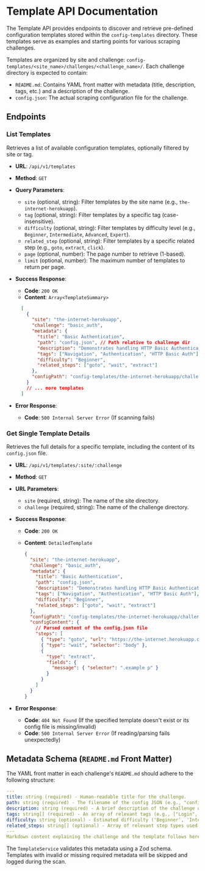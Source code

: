 # Template API Documentation

The Template API provides endpoints to discover and retrieve pre-defined configuration templates stored within the `config-templates` directory. These templates serve as examples and starting points for various scraping challenges.

Templates are organized by site and challenge: `config-templates/<site_name>/challenges/<challenge_name>/`. Each challenge directory is expected to contain:

- `README.md`: Contains YAML front matter with metadata (title, description, tags, etc.) and a description of the challenge.
- `config.json`: The actual scraping configuration file for the challenge.

## Endpoints

### List Templates

Retrieves a list of available configuration templates, optionally filtered by site or tag.

- **URL**: `/api/v1/templates`
- **Method**: `GET`
- **Query Parameters**:
  - `site` (optional, string): Filter templates by the site name (e.g., `the-internet-herokuapp`).
  - `tag` (optional, string): Filter templates by a specific tag (case-insensitive).
  - `difficulty` (optional, string): Filter templates by difficulty level (e.g., `Beginner`, `Intermediate`, `Advanced`, `Expert`).
  - `related_step` (optional, string): Filter templates by a specific related step (e.g., `goto`, `extract`, `click`).
  - `page` (optional, number): The page number to retrieve (1-based).
  - `limit` (optional, number): The maximum number of templates to return per page.
- **Success Response**:
  - **Code**: `200 OK`
  - **Content**: `Array<TemplateSummary>`
  
  ```json
    [
      {
        "site": "the-internet-herokuapp",
        "challenge": "basic_auth",
        "metadata": {
          "title": "Basic Authentication",
          "path": "config.json", // Path relative to challenge dir
          "description": "Demonstrates handling HTTP Basic Authentication...",
          "tags": ["Navigation", "Authentication", "HTTP Basic Auth"],
          "difficulty": "Beginner",
          "related_steps": ["goto", "wait", "extract"]
        },
        "configPath": "config-templates/the-internet-herokuapp/challenges/basic_auth/config.json" // Path relative to project root
      }
      // ... more templates
    ]
    ```

- **Error Response**:
  - **Code**: `500 Internal Server Error` (If scanning fails)

### Get Single Template Details

Retrieves the full details for a specific template, including the content of its `config.json` file.

- **URL**: `/api/v1/templates/:site/:challenge`
- **Method**: `GET`
- **URL Parameters**:
  - `site` (required, string): The name of the site directory.
  - `challenge` (required, string): The name of the challenge directory.
- **Success Response**:
  - **Code**: `200 OK`
  - **Content**: `DetailedTemplate`
  
    ```json
    {
      "site": "the-internet-herokuapp",
      "challenge": "basic_auth",
      "metadata": {
        "title": "Basic Authentication",
        "path": "config.json",
        "description": "Demonstrates handling HTTP Basic Authentication...",
        "tags": ["Navigation", "Authentication", "HTTP Basic Auth"],
        "difficulty": "Beginner",
        "related_steps": ["goto", "wait", "extract"]
      },
      "configPath": "config-templates/the-internet-herokuapp/challenges/basic_auth/config.json",
      "configContent": {
        // Parsed content of the config.json file
        "steps": [
          { "type": "goto", "url": "https://the-internet.herokuapp.com/basic_auth" },
          { "type": "wait", "selector": "body" },
          {
            "type": "extract",
            "fields": {
              "message": { "selector": ".example p" }
            }
          }
        ]
      }
    }
    ```

- **Error Response**:
  - **Code**: `404 Not Found` (If the specified template doesn't exist or its config file is missing/invalid)
  - **Code**: `500 Internal Server Error` (If reading/parsing fails unexpectedly)

## Metadata Schema (`README.md` Front Matter)

The YAML front matter in each challenge's `README.md` should adhere to the following structure:

```yaml
---
title: string (required) - Human-readable title for the challenge.
path: string (required) - The filename of the config JSON (e.g., "config.json"). Must end with .json.
description: string (required) - A brief description of the challenge or template purpose.
tags: string[] (required) - An array of relevant tags (e.g., ["Login", "Pagination", "JavaScript"]). Must have at least one tag.
difficulty: string (optional) - Estimated difficulty ('Beginner', 'Intermediate', 'Advanced', 'Expert').
related_steps: string[] (optional) - Array of relevant step types used in the config (e.g., ["goto", "click", "extract"]).
---
Markdown content explaining the challenge and the template follows here...
```

The `TemplateService` validates this metadata using a Zod schema. Templates with invalid or missing required metadata will be skipped and logged during the scan.
